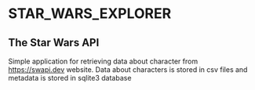 # STAR_WARS_EXPLORER
## The Star Wars API


Simple application for retrieving data about character from https://swapi.dev website. Data about characters is stored in csv files and metadata is stored in sqlite3 database